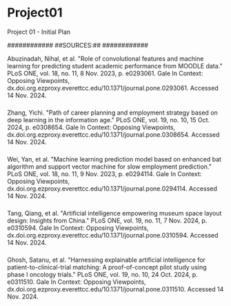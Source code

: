 # Project01
Project 01 - Initial Plan

############
##SOURCES:##
############


Abuzinadah, Nihal, et al. "Role of convolutional features and machine learning for predicting student academic performance from MOODLE data." PLoS ONE, vol. 18, no. 11, 8 Nov. 2023, p. e0293061. Gale In Context: Opposing Viewpoints, dx.doi.org.ezproxy.everettcc.edu/10.1371/journal.pone.0293061. Accessed 14 Nov. 2024.

###

Zhang, Yichi. "Path of career planning and employment strategy based on deep learning in the information age." PLoS ONE, vol. 19, no. 10, 15 Oct. 2024, p. e0308654. Gale In Context: Opposing Viewpoints, dx.doi.org.ezproxy.everettcc.edu/10.1371/journal.pone.0308654. Accessed 14 Nov. 2024.

###

Wei, Yan, et al. "Machine learning prediction model based on enhanced bat algorithm and support vector machine for slow employment prediction." PLoS ONE, vol. 18, no. 11, 9    Nov. 2023, p. e0294114. Gale In Context: Opposing Viewpoints, dx.doi.org.ezproxy.everettcc.edu/10.1371/journal.pone.0294114. Accessed 14 Nov. 2024.

###

Tang, Qiang, et al. "Artificial intelligence empowering museum space layout design: Insights from China." PLoS ONE, vol. 19, no. 11, 7 Nov. 2024, p. e0310594. Gale In Context: Opposing Viewpoints, dx.doi.org.ezproxy.everettcc.edu/10.1371/journal.pone.0310594. Accessed 14 Nov. 2024.

###

Ghosh, Satanu, et al. "Harnessing explainable artificial intelligence for patient-to-clinical-trial matching: A proof-of-concept pilot study using phase I oncology trials." PLoS ONE, vol. 19, no. 10, 24 Oct. 2024, p. e0311510. Gale In Context: Opposing Viewpoints, dx.doi.org.ezproxy.everettcc.edu/10.1371/journal.pone.0311510. Accessed 14 Nov. 2024.